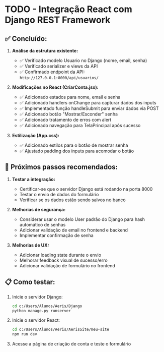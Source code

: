 # TODO - Integração React com Django REST Framework

## ✅ Concluído:

1. **Análise da estrutura existente:**
   - ✅ Verificado modelo Usuario no Django (nome, email, senha)
   - ✅ Verificado serializer e views da API
   - ✅ Confirmado endpoint da API: `http://127.0.0.1:8000/api/usuarios/`

2. **Modificações no React (CriarConta.jsx):**
   - ✅ Adicionado estados para nome, email e senha
   - ✅ Adicionado handlers onChange para capturar dados dos inputs
   - ✅ Implementado função handleSubmit para enviar dados via POST
   - ✅ Adicionado botão "Mostrar/Esconder" senha
   - ✅ Adicionado tratamento de erros com alert
   - ✅ Adicionado navegação para TelaPrincipal após sucesso

3. **Estilização (App.css):**
   - ✅ Adicionado estilos para o botão de mostrar senha
   - ✅ Ajustado padding dos inputs para acomodar o botão

## 🔧 Próximos passos recomendados:

1. **Testar a integração:**
   - Certificar-se que o servidor Django está rodando na porta 8000
   - Testar o envio de dados do formulário
   - Verificar se os dados estão sendo salvos no banco

2. **Melhorias de segurança:**
   - Considerar usar o modelo User padrão do Django para hash automático de senhas
   - Adicionar validação de email no frontend e backend
   - Implementar confirmação de senha

3. **Melhorias de UX:**
   - Adicionar loading state durante o envio
   - Melhorar feedback visual de sucesso/erro
   - Adicionar validação de formulário no frontend

## 📋 Como testar:

1. Inicie o servidor Django:
   ```bash
   cd c:/Users/Alunos/Aeris/Django
   python manage.py runserver
   ```

2. Inicie o servidor React:
   ```bash
   cd c:/Users/Alunos/Aeris/AerisSite/meu-site
   npm run dev
   ```

3. Acesse a página de criação de conta e teste o formulário
